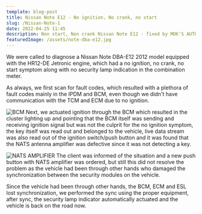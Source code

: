 ```yaml
---
template: blog-post
title: Nissan Note E12 - No ignition, No crank, no start
slug: /Nissan-Note-1
date: 2022-04-25 11:45
description: Non start, Non crank Nissan Note E12 - fixed by MOK'S AUTO
featuredImage: /assets/note-dba-e12.jpg
---
```

We were called to diagnose a Nissan Note DBA-E12 2012 model equipped with the HR12-DE Jetronic engine, which had a no ignition, no crank, no start symptom along with no security lamp indication in the combination meter.

As always, we first scan for fault codes, which resulted with a plethora of fault codes mainly in the IPDM and BCM, even though we didn't have communication with the TCM and ECM due to no ignition.

![BCM](/assets/note-dbae12-bcm.jpg "BCM")
Next, we actuated ignition through the BCM which resulted in the cluster lighting up and pointing that the BCM itself was sending and receiving ignition signal but was not the culprit for the no ignition symptom, the key itself was read out and belonged to the vehicle, live data stream was also read out of the ignition switch/push button and it was found that the NATS antenna amplifier was defective since it was not detecting a key.

![NATS AMPLIFIER](/assets/nats-amp-button.jpg "NATS AMPLIFIER")
The client was informed of the situation and a new push button with NATS amplifier was ordered, but still this did not resolve the problem as the vehicle had been through other hands who damaged the synchronization between the security modules on the vehicle. 

Since the vehicle had been through other hands, the BCM, ECM and ESL lost synchronization, we performed the sync using the proper equipment, after sync, the security lamp indicator automatically actuated and the vehicle is back on the road now.